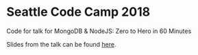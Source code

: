# Seattle Code Camp 2018

Code for talk for MongoDB & NodeJS: Zero to Hero in 60 Minutes

Slides from the talk can be found [here](/Zero%20to%20Hero%20-%20MongoDB%20&%20Node-js.pdf).
